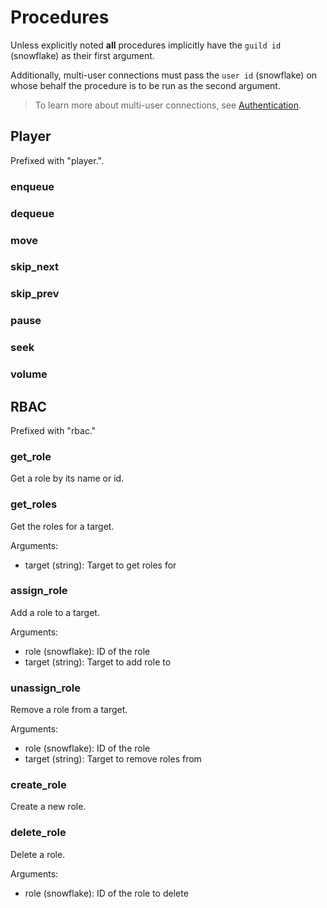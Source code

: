# Procedures

Unless explicitly noted **all** procedures implicitly have the `guild id` 
(snowflake) as their first argument.

Additionally, multi-user connections must pass the `user id` (snowflake) on 
whose behalf the procedure is to be run as the second argument.

> To learn more about multi-user connections, see [Authentication](authentication.md).

## Player

Prefixed with "player.".

### enqueue
### dequeue

### move
### skip_next
### skip_prev

### pause
### seek
### volume

## RBAC

Prefixed with "rbac."

### get_role
Get a role by its name or id.
    
### get_roles
Get the roles for a target.

Arguments:
- target (string): Target to get roles for

### assign_role
Add a role to a target.

Arguments:
- role (snowflake): ID of the role
- target (string): Target to add role to

### unassign_role
Remove a role from a target.

Arguments:
- role (snowflake): ID of the role
- target (string): Target to remove roles from

### create_role
Create a new role.

### delete_role
Delete a role.

Arguments:
- role (snowflake): ID of the role to delete